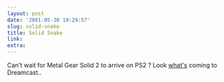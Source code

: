 ```yaml
---
layout: post
date: '2001-05-30 19:29:57'
slug: solid-snake
title: Solid Snake
link: 
extra: 
---
```


Can't wait for Metal Gear Solid 2 to arrive on PS2 ? Look [what's](http://www.bleem.com/html/main/mgs.html) coming to Dreamcast..